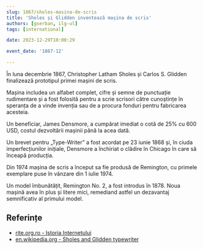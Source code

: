 ```yaml
---
slug: 1867/sholes-masina-de-scris
title: 'Sholes și Glidden inventează mașina de scris'
authors: [gserban, ilg-ul]
tags: [international]

date: 2023-12-29T10:00:29

event_date: '1867-12'

---
```


În luna decembrie 1867, Christopher Latham Sholes și Carlos S. Glidden
finalizează prototipul primei mașini de scris.

<!-- truncate -->

Mașina includea un alfabet complet, cifre și semne de punctuație
rudimentare și a fost folosită pentru a scrie scrisori către
cunoștințe în speranța de a vinde invenția sau de a procura fonduri
pentru fabricarea acesteia.

Un beneficiar, James Densmore, a cumpărat imediat o cotă de 25%
cu 600 USD, costul dezvoltării mașinii până la acea dată.

Un brevet pentru „Type-Writer” a fost acordat pe 23 iunie 1868 și,
în ciuda imperfecțiunilor inițiale, Densmore a închiriat o clădire
în Chicago în care să înceapă producția.

Din 1974 mașina de scris a început sa fie produsă de Remington,
cu primele exemplare puse în vânzare din 1 iulie 1974.

Un model îmbunătățit, Remington No. 2, a fost introdus în 1878.
Noua mașină avea în plus și litere mici, remediand astfel un
dezavantaj semnificativ al primului model.

## Referințe

- [rite.org.ro - Istoria Internetului](https://rite.org.ro/istoria-internetului/)
- [en.wikipedia.org - Sholes and Glidden typewriter](https://en.wikipedia.org/wiki/Sholes_and_Glidden_typewriter)
